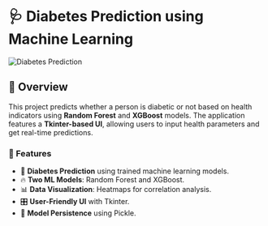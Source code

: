 # 🩺 Diabetes Prediction using Machine Learning

![Diabetes Prediction](https://user-images.githubusercontent.com/1234567/diabetes-prediction.png)

## 📌 Overview
This project predicts whether a person is diabetic or not based on health indicators using **Random Forest** and **XGBoost** models. 
The application features a **Tkinter-based UI**, allowing users to input health parameters and get real-time predictions.

### 🚀 Features
- 🏥 **Diabetes Prediction** using trained machine learning models.
- 🔥 **Two ML Models**: Random Forest and XGBoost.
- 📊 **Data Visualization**: Heatmaps for correlation analysis.
- 🎛 **User-Friendly UI** with Tkinter.
- 💾 **Model Persistence** using Pickle.

